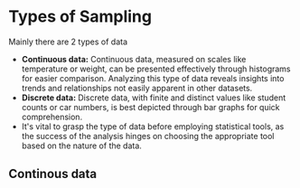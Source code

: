 # Types of Sampling 
Mainly there are 2 types of data

- **Continuous data:** Continuous data, measured on scales like temperature or weight, can be presented effectively through histograms for easier comparison. Analyzing this type of data reveals insights into trends and relationships not easily apparent in other datasets.
- **Discrete data:** Discrete data, with finite and distinct values like student counts or car numbers, is best depicted through bar graphs for quick comprehension.
- It's vital to grasp the type of data before employing statistical tools, as the success of the analysis hinges on choosing the appropriate tool based on the nature of the data.
## Continous data
